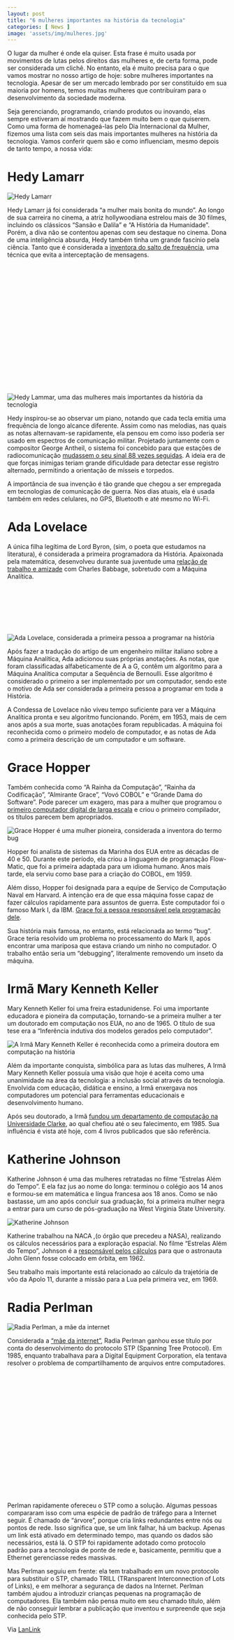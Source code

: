 ```yaml
---
layout: post
title: "6 mulheres importantes na história da tecnologia"
categories: [ News ]
image: 'assets/img/mulheres.jpg'
---
```


O lugar da mulher é onde ela quiser. Esta frase é muito usada por movimentos de lutas pelos direitos das mulheres e, de certa forma, pode ser considerada um clichê. No entanto, ela é muito precisa para o que vamos mostrar no nosso artigo de hoje: sobre mulheres importantes na tecnologia. Apesar de ser um mercado lembrado por ser constituído em sua maioria por homens, temos muitas mulheres que contribuíram para o desenvolvimento da sociedade moderna.

Seja gerenciando, programando, criando produtos ou inovando, elas sempre estiveram aí mostrando que fazem muito bem o que quiserem. Como uma forma de homenageá-las pelo Dia Internacional da Mulher, fizemos uma lista com seis das mais importantes mulheres na história da tecnologia. Vamos conferir quem são e como influenciam, mesmo depois de tanto tempo, a nossa vida:

# Hedy Lamarr
![Hedy Lamarr](/assets/img/Hedy-capa-1024x469.png)

Hedy Lamarr já foi considerada “a mulher mais bonita do mundo”. Ao longo de sua carreira no cinema, a atriz hollywoodiana estrelou mais de 30 filmes, incluindo os clássicos “Sansão e Dalila” e “A História da Humanidade”. Porém, a diva não se contentou apenas com seu destaque no cinema. Dona de uma inteligência absurda, Hedy também tinha um grande fascínio pela ciência. Tanto que é considerada a [inventora do salto de frequência](https://oglobo.globo.com/ela/gente/hedy-lamarr-diva-cientista-16953628), uma técnica que evita a interceptação de mensagens.

<!-- QUADRADO -->
<script async src="//pagead2.googlesyndication.com/pagead/js/adsbygoogle.js"></script>
<ins class="adsbygoogle"
style="display:inline-block;width:336px;height:280px"
data-ad-client="ca-pub-2838251107855362"
data-ad-slot="5351066970"></ins>
<script>
(adsbygoogle = window.adsbygoogle || []).push({});
</script>

![Hedy Lammar, uma das mulheres mais importantes da história da tecnologia](/assets/img/Hedy-capa-1024x469.png)

Hedy inspirou-se ao observar um piano, notando que cada tecla emitia uma frequência de longo alcance diferente. Assim como nas melodias, nas quais as notas alternavam-se rapidamente, ela pensou em como isso poderia ser usado em espectros de comunicação militar. Projetado juntamente com o compositor George Antheil, o sistema foi concebido para que estações de radiocomunicação [mudassem o seu sinal 88 vezes seguidas](https://mundoestranho.abril.com.br/ciencia/quem-inventou-o-gps-e-o-wi-fi/). A ideia era de que forças inimigas teriam grande dificuldade para detectar esse registro alternado, permitindo a orientação de mísseis e torpedos.

A importância de sua invenção é tão grande que chegou a ser empregada em tecnologias de comunicação de guerra. Nos dias atuais, ela é usada também em redes celulares, no GPS, Bluetooth e até mesmo no Wi-Fi.

# Ada Lovelace

A única filha legítima de Lord Byron, (sim, o poeta que estudamos na literatura), é considerada a primeira programadora da História. Apaixonada pela matemática, desenvolveu durante sua juventude uma [relação de trabalho e amizade](https://revistagalileu.globo.com/Sociedade/Curiosidade/noticia/2018/02/10-fatos-sobre-ada-lovelace-que-farao-voce-admira-la-ainda-mais.html) com Charles Babbage, sobretudo com a Máquina Analítica.

<!-- MINI ANÚNCIO -->
<script async src="//pagead2.googlesyndication.com/pagead/js/adsbygoogle.js"></script>
<!-- Games Root -->
<ins class="adsbygoogle"
style="display:inline-block;width:730px;height:95px"
data-ad-client="ca-pub-2838251107855362"
data-ad-slot="5351066970"></ins>
<script>
(adsbygoogle = window.adsbygoogle || []).push({});
</script>


![Ada Lovelace, considerada a primeira pessoa a programar na história](/assets/img/Ada-popart.png)

Após fazer a tradução do artigo de um engenheiro militar italiano sobre a Máquina Analítica, Ada adicionou suas próprias anotações. As notas, que foram classificadas alfabeticamente de A a G, contêm um algoritmo para a Máquina Analítica computar a Sequência de Bernoulli. Esse algoritmo é considerado o primeiro a ser implementado por um computador, sendo este o motivo de Ada ser considerada a primeira pessoa a programar em toda a História.

A Condessa de Lovelace não viveu tempo suficiente para ver a Máquina Analítica pronta e seu algoritmo funcionando. Porém, em 1953, mais de cem anos após a sua morte, suas anotações foram republicadas. A máquina foi reconhecida como o primeiro modelo de computador, e as notas de Ada como a primeira descrição de um computador e um software.

# Grace Hopper

Também conhecida como “A Rainha da Computação”, “Rainha da Codificação”, “Almirante Grace”, “Vovó COBOL” e “Grande Dama do Software”. Pode parecer um exagero, mas para a mulher que programou o [primeiro computador digital de larga escala](https://grupocdd.wordpress.com/2010/10/14/univac/) e criou o primeiro compilador, os títulos parecem bem apropriados.

![Grace Hopper é uma mulher pioneira, considerada a inventora do termo bug](/assets/img/garce-hopper.png)

Hopper foi analista de sistemas da Marinha dos EUA entre as décadas de 40 e 50. Durante este período, ela criou a linguagem de programação Flow-Matic, que foi a primeira adaptada para um idioma humano. Anos mais tarde, ela serviu como base para a criação do COBOL, em 1959.

Além disso, Hopper foi designada para a equipe de Serviço de Computação Naval em Harvard. A intenção era de que essa máquina fosse capaz de fazer cálculos rapidamente para assuntos de guerra. Este computador foi o famoso Mark I, da IBM. [Grace foi a pessoa responsável pela programação dele](https://iq.intel.com.br/como-grace-hopper-abriu-caminho-para-as-mulheres/).

Sua história mais famosa, no entanto, está relacionada ao termo “bug”. Grace teria resolvido um problema no processamento do Mark II, após encontrar uma mariposa que estava criando um ninho no computador. O trabalho então seria um “debugging”, literalmente removendo um inseto da máquina.

# Irmã Mary Kenneth Keller

Mary Kenneth Keller foi uma freira estadunidense. Foi uma importante educadora e pioneira da computação, tornando-se a primeira mulher a ter um doutorado em computação nos EUA, no ano de 1965. O título de sua tese era a “Inferência indutiva dos modelos gerados pelo computador”.

![A Irmã Mary Kenneth Keller é reconhecida como a primeira doutora em computação na história](/assets/img/mary_keller.png)

Além da importante conquista, simbólica para as lutas das mulheres, A Irmã Mary Kenneth Keller possuía uma visão que hoje é aceita como uma unanimidade na área da tecnologia: a inclusão social através da tecnologia. Envolvida com educação, didática e ensino, a Irmã enxergava nos computadores um potencial para ferramentas educacionais e desenvolvimento humano.

Após seu doutorado, a Irmã [fundou um departamento de computação na Universidade Clarke](https://canaltech.com.br/internet/mulheres-historicas-hipacia-de-alexandria-a-primeira-cientista-de-todas-73227/), ao qual chefiou até o seu falecimento, em 1985. Sua influência é vista até hoje, com 4 livros publicados que são referência.

<!-- RETANGULO LARGO 2 -->
<script async src="//pagead2.googlesyndication.com/pagead/js/adsbygoogle.js"></script>
<ins class="adsbygoogle"
style="display:block; text-align:center;"
data-ad-layout="in-article"
data-ad-format="fluid"
data-ad-client="ca-pub-2838251107855362"
data-ad-slot="8549252987"></ins>
<script>
(adsbygoogle = window.adsbygoogle || []).push({});
</script>

# Katherine Johnson

Katherine Johnson é uma das mulheres retratadas no filme “Estrelas Além do Tempo”. E ela faz jus ao nome do longa: terminou o colégio aos 14 anos e formou-se em matemática e língua francesa aos 18 anos. Como se não bastasse, um ano após concluir sua graduação, foi a primeira mulher negra a entrar para um curso de pós-graduação na West Virginia State University.

![Katherine Johnson](/assets/img/Katherine.png)

Katherine trabalhou na NACA ,(o órgão que precedeu a NASA), realizando os cálculos necessários para a exploração espacial. No filme “Estrelas Além do Tempo”, Johnson é a [responsável pelos cálculos](https://exame.abril.com.br/ciencia/conheca-as-cientistas-negras-por-tras-de-estrelas-alem-do-tempo/) para que o astronauta John Glenn fosse colocado em órbita, em 1962.

<!-- RETANGULO LARGO -->
<script async src="https://pagead2.googlesyndication.com/pagead/js/adsbygoogle.js"></script>
<!-- Informat -->
<ins class="adsbygoogle"
style="display:block"
data-ad-client="ca-pub-2838251107855362"
data-ad-slot="2327980059"
data-ad-format="auto"
data-full-width-responsive="true"></ins>
<script>
(adsbygoogle = window.adsbygoogle || []).push({});
</script>

Seu trabalho mais importante está relacionado ao cálculo da trajetória de vôo da Apolo 11, durante a missão para a Lua pela primeira vez, em 1969.

# Radia Perlman

![Radia Perlman, a mãe da internet](/assets/img/radia.png)

Considerada a [“mãe da internet”](https://oglobo.globo.com/sociedade/conte-algo-que-nao-sei/radia-perlman-cientista-da-computacao-os-engenheiros-deveriam-detestar-tecnologia-16358474), Radia Perlman ganhou esse título por conta do desenvolvimento do protocolo STP (Spanning Tree Protocol). Em 1985, enquanto trabalhava para a Digital Equipment Corporation, ela tentava resolver o problema de compartilhamento de arquivos entre computadores.

<!-- QUADRADO -->
<script async src="//pagead2.googlesyndication.com/pagead/js/adsbygoogle.js"></script>
<ins class="adsbygoogle"
style="display:inline-block;width:336px;height:280px"
data-ad-client="ca-pub-2838251107855362"
data-ad-slot="5351066970"></ins>
<script>
(adsbygoogle = window.adsbygoogle || []).push({});
</script>

Perlman rapidamente ofereceu o STP como a solução. Algumas pessoas compararam isso com uma espécie de padrão de tráfego para a Internet seguir. É chamado de “árvore”, porque cria links redundantes entre nós ou pontos de rede. Isso significa que, se um link falhar, há um backup. Apenas um link está ativado em determinado tempo, mas quando os dados são necessários, está lá. O STP foi rapidamente adotado como protocolo padrão para a tecnologia de ponte de rede e, basicamente, permitiu que a Ethernet gerenciasse redes massivas.

Mas Perlman seguiu em frente: ela tem trabalhado em um novo protocolo para substituir o STP, chamado TRILL (TRansparent Interconnection of Lots of Links), e em melhorar a segurança de dados na Internet. Perlman também ajudou a introduzir crianças pequenas na programação de computadores. Ela também não pensa muito em seu chamado título, além de não conseguir lembrar a publicação que inventou e surpreende que seja conhecida pelo STP.

Via [LanLink](https://www.lanlink.com.br/blog/mulheres-importantes-historia-tecnologia/)
